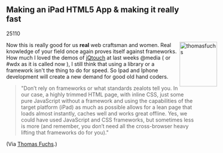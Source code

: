 <article><h2>Making an iPad HTML5 App & making it really fast</h2><time><span class="day">2</span><span class="month">5</span><span class="year">110</span></time><p><img src="http://wnas.nl/user/files/thomasfuchs_20100615070731.png" alt="thomasfuchs" title="thomasfuchs.png" border="0" width="100" height="120" style="float:right;margin-right:-60px" />Now this is really good for us <strong>real</strong> web craftsman and women. Real knowledge of your field once again proves itself against frameworks. How much I loved the demos of <a href="http://jqtouch.com/">jQtouch</a> at last weeks @media ( or #wdx as it is called now ), I still think that using a library or a framework isn't the thing to do for speed. So Ipad and Iphone development will create a new demand for good old hand coders.</p><blockquote><p>"Don’t rely on frameworks or what standards zealots tell you. In our case, a highly trimmed HTML page, with inline CSS, just some pure JavaScript without a framework and using the capabilities of the target platform (iPad) as much as possible allows for a lean page that loads almost instantly, caches well and works great offline. Yes, we could have used JavaScript and CSS frameworks, but sometimes less is more (and remember, you don’t need all the cross-browser heavy lifting that frameworks do for you)."</p></blockquote><p>(Via <a href="http://mir.aculo.us/2010/06/04/making-an-ipad-html5-app-making-it-really-fast/">Thomas Fuchs</a>.)</p></article>